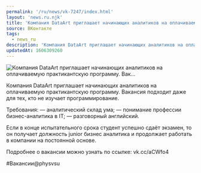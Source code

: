 ```yaml
---
permalink: '/ru/news/vk-7247/index.html'
layout: 'news.ru.njk'
title: 'Компания DataArt приглашает начинающих аналитиков на оплачиваемую практикантскую программу. Вак'
source: ВКонтакте
tags:
  - news_ru
description: 'Компания DataArt приглашает начинающих аналитиков на оплачиваемую практикантскую программу. Вак…'
updatedAt: 1606309260
---
```

![Компания DataArt приглашает начинающих аналитиков на оплачиваемую практикантскую программу. Вак…](https://sun9-49.userapi.com/impg/X2imbfJNsaQcuPwkWVujLAJgCZzgQan3dbYcWg/9ct3vPQXPd0.jpg?size=1280x720&quality=96&sign=2f30e3fd7be8041051795c7b4b994dbd&c_uniq_tag=3tsQtwtubPRiz6wem9MC9ya9e2-GmdXncUio7odx_Yk&type=album)

Компания DataArt приглашает начинающих аналитиков на оплачиваемую практикантскую программу. Вакансия подходит даже для тех, кто не изучает программирование.

Требования:
— аналитический склад ума;
— понимание профессии бизнес-аналитика в IT;
— разговорный английский.

Если в конце испытательного срока студент успешно сдаёт экзамен, то он получает должность junior бизнес аналитика и продолжает работать в компании на постоянной основе.

Подробнее о вакансии можно узнать по ссылке: vk.cc/aCWfo4

#Вакансии@physvsu

